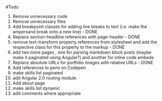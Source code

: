 #Todo 

1. Remove unnecessary code 
2. Remove unnecessary files 
3. Add breakpoint classes for adding line breaks to text (i.e. make the ampersand break onto a new line) - DONE
4. Replace section-headline references with page-header - DONE 
5. remove text-transform property references from stylesheet and add the respective class for this property to the markup - DONE
6. add two more pages , one for parsing markdown block posts (maybe make it paginated using Angular?) and another for inline code embeds
7. Replace absolute URLs for portfolio images with relative URLs - DONE
10. Add references to pens on Codepen
11. make skills list paginated 
12. add Angular 2.0 routing module 
13. Add about page 
14. make skills list dynamic
15. add comments where appropriate 
